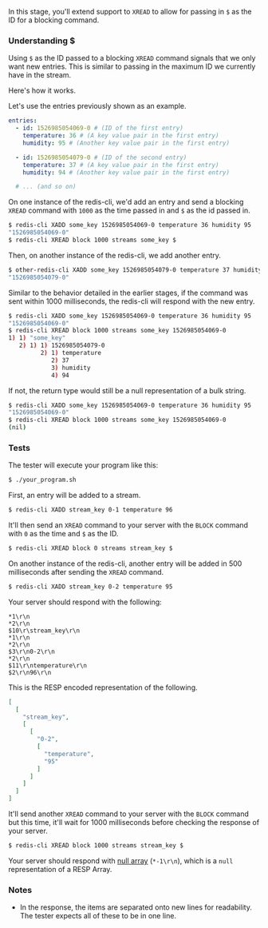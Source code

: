In this stage, you'll extend support to `XREAD` to allow for passing in `$` as the ID for a blocking command.

### Understanding $

Using `$` as the ID passed to a blocking `XREAD` command signals that we only want new entries. This is similar to passing in the maximum ID we currently have in the stream.

Here's how it works.

Let's use the entries previously shown as an example.

```yaml
entries:
  - id: 1526985054069-0 # (ID of the first entry)
    temperature: 36 # (A key value pair in the first entry)
    humidity: 95 # (Another key value pair in the first entry)

  - id: 1526985054079-0 # (ID of the second entry)
    temperature: 37 # (A key value pair in the first entry)
    humidity: 94 # (Another key value pair in the first entry)

  # ... (and so on)
```

On one instance of the redis-cli, we'd add an entry and send a blocking `XREAD` command with `1000` as the time passed in and `$` as the id passed in.

```bash
$ redis-cli XADD some_key 1526985054069-0 temperature 36 humidity 95
"1526985054069-0"
$ redis-cli XREAD block 1000 streams some_key $
```

Then, on another instance of the redis-cli, we add another entry.

```bash
$ other-redis-cli XADD some_key 1526985054079-0 temperature 37 humidity 94
"1526985054079-0"
```

Similar to the behavior detailed in the earlier stages, if the command was sent within 1000 milliseconds, the redis-cli will respond with the new entry.

```bash
$ redis-cli XADD some_key 1526985054069-0 temperature 36 humidity 95
"1526985054069-0"
$ redis-cli XREAD block 1000 streams some_key 1526985054069-0
1) 1) "some_key"
   2) 1) 1) 1526985054079-0
         2) 1) temperature
            2) 37
            3) humidity
            4) 94
```

If not, the return type would still be a null representation of a bulk string.

```bash
$ redis-cli XADD some_key 1526985054069-0 temperature 36 humidity 95
"1526985054069-0"
$ redis-cli XREAD block 1000 streams some_key 1526985054069-0
(nil)
```

### Tests

The tester will execute your program like this:

```bash
$ ./your_program.sh
```

First, an entry will be added to a stream.

```bash
$ redis-cli XADD stream_key 0-1 temperature 96
```

It'll then send an `XREAD` command to your server with the `BLOCK` command with `0` as the time and `$` as the ID.

```bash
$ redis-cli XREAD block 0 streams stream_key $
```

On another instance of the redis-cli, another entry will be added in 500 milliseconds after sending the `XREAD` command.

```bash
$ redis-cli XADD stream_key 0-2 temperature 95
```

Your server should respond with the following:

```text
*1\r\n
*2\r\n
$10\r\stream_key\r\n
*1\r\n
*2\r\n
$3\r\n0-2\r\n
*2\r\n
$11\r\ntemperature\r\n
$2\r\n96\r\n
```

This is the RESP encoded representation of the following.

```json
[
  [
    "stream_key",
    [
      [
        "0-2",
        [
          "temperature",
          "95"
        ]
      ]
    ]
  ]
]
```

It'll send another `XREAD` command to your server with the `BLOCK` command but this time, it'll wait for 1000 milliseconds before checking the response of your server.

```bash
$ redis-cli XREAD block 1000 streams stream_key $
```

Your server should respond with [null array](https://redis.io/docs/latest/develop/reference/protocol-spec/#null-arrays) (`*-1\r\n`), which is a `null` representation of a RESP Array.

### Notes
- In the response, the items are separated onto new lines for readability. The tester expects all of these to be in one line.
